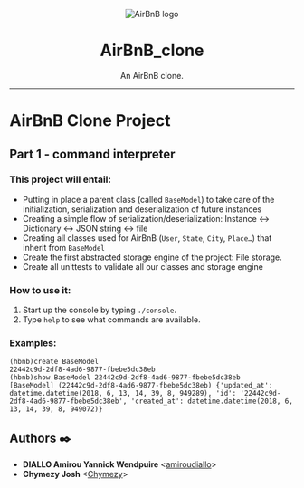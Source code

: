 <p align="center">
  <img src="https://github.com/amiroudiallo-dev/AirBnB_clone/blob/master/asset/AirBnb.png" alt="AirBnB logo">
</p>

<h1 align="center">AirBnB_clone</h1>
<p align="center">An AirBnB clone.</p>

---

# AirBnB Clone Project
## Part 1 - command interpreter
### This project will entail:
* Putting in place a parent class (called `BaseModel`) to take care of the initialization, serialization and deserialization of future instances
* Creating a simple flow of serialization/deserialization: Instance <-> Dictionary <-> JSON string <-> file
* Creating all classes used for AirBnB (`User`, `State`, `City`, `Place…`) that inherit from `BaseModel`
* Create the first abstracted storage engine of the project: File storage.
* Create all unittests to validate all our classes and storage engine
### How to use it:
1. Start up the console by typing `./console`.
2. Type `help` to see what commands are available.
### Examples:
```
(hbnb)create BaseModel
22442c9d-2df8-4ad6-9877-fbebe5dc38eb
(hbnb)show BaseModel 22442c9d-2df8-4ad6-9877-fbebe5dc38eb
[BaseModel] (22442c9d-2df8-4ad6-9877-fbebe5dc38eb) {'updated_at': datetime.datetime(2018, 6, 13, 14, 39, 8, 949289), 'id': '22442c9d-2df8-4ad6-9877-fbebe5dc38eb', 'created_at': datetime.datetime(2018, 6, 13, 14, 39, 8, 949072)}
```
## Authors :black_nib:
* **DIALLO Amirou Yannick Wendpuire** <[amiroudiallo](https://github.com/amiroudiallo-dev)>
* **Chymezy Josh** <[Chymezy](https://github.com/chymezy)>
